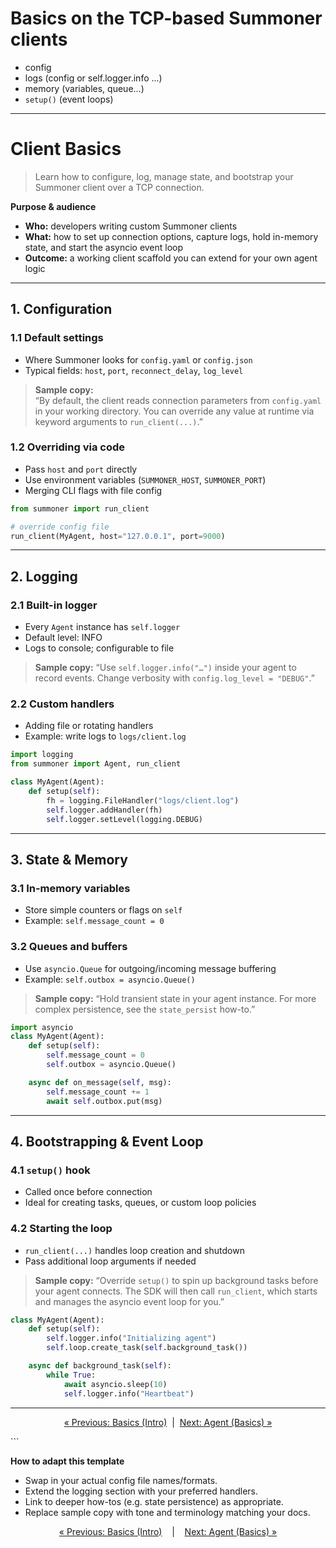 # Basics on the TCP-based Summoner clients


- config
- logs (config or self.logger.info ...)
- memory (variables, queue...)
- `setup()` (event loops)

-----


# Client Basics

> Learn how to configure, log, manage state, and bootstrap your Summoner client over a TCP connection.

**Purpose & audience**  
- **Who:** developers writing custom Summoner clients  
- **What:** how to set up connection options, capture logs, hold in-memory state, and start the asyncio event loop  
- **Outcome:** a working client scaffold you can extend for your own agent logic

---

## 1. Configuration

### 1.1 Default settings  
- Where Summoner looks for `config.yaml` or `config.json`  
- Typical fields: `host`, `port`, `reconnect_delay`, `log_level`

> **Sample copy:**  
> “By default, the client reads connection parameters from `config.yaml` in your working directory. You can override any value at runtime via keyword arguments to `run_client(...)`.”

### 1.2 Overriding via code  
- Pass `host` and `port` directly  
- Use environment variables (`SUMMONER_HOST`, `SUMMONER_PORT`)  
- Merging CLI flags with file config

```python
from summoner import run_client

# override config file
run_client(MyAgent, host="127.0.0.1", port=9000)
````

---

## 2. Logging

### 2.1 Built-in logger

* Every `Agent` instance has `self.logger`
* Default level: INFO
* Logs to console; configurable to file

> **Sample copy:**
> “Use `self.logger.info("…")` inside your agent to record events. Change verbosity with `config.log_level = "DEBUG"`.”

### 2.2 Custom handlers

* Adding file or rotating handlers
* Example: write logs to `logs/client.log`

```python
import logging
from summoner import Agent, run_client

class MyAgent(Agent):
    def setup(self):
        fh = logging.FileHandler("logs/client.log")
        self.logger.addHandler(fh)
        self.logger.setLevel(logging.DEBUG)
```

---

## 3. State & Memory

### 3.1 In-memory variables

* Store simple counters or flags on `self`
* Example: `self.message_count = 0`

### 3.2 Queues and buffers

* Use `asyncio.Queue` for outgoing/incoming message buffering
* Example: `self.outbox = asyncio.Queue()`

> **Sample copy:**
> “Hold transient state in your agent instance. For more complex persistence, see the `state_persist` how-to.”

```python
import asyncio
class MyAgent(Agent):
    def setup(self):
        self.message_count = 0
        self.outbox = asyncio.Queue()

    async def on_message(self, msg):
        self.message_count += 1
        await self.outbox.put(msg)
```

---

## 4. Bootstrapping & Event Loop

### 4.1 `setup()` hook

* Called once before connection
* Ideal for creating tasks, queues, or custom loop policies

### 4.2 Starting the loop

* `run_client(...)` handles loop creation and shutdown
* Pass additional loop arguments if needed

> **Sample copy:**
> “Override `setup()` to spin up background tasks before your agent connects. The SDK will then call `run_client`, which starts and manages the asyncio event loop for you.”

```python
class MyAgent(Agent):
    def setup(self):
        self.logger.info("Initializing agent")
        self.loop.create_task(self.background_task())

    async def background_task(self):
        while True:
            await asyncio.sleep(10)
            self.logger.info("Heartbeat")
```

---

<p align="center">
  <a href="basics.md">&laquo; Previous: Basics (Intro)</a>
  &nbsp;|&nbsp;
  <a href="basics_agent.md">Next: Agent (Basics) &raquo;</a>
</p>
```

**How to adapt this template**

* Swap in your actual config file names/formats.
* Extend the logging section with your preferred handlers.
* Link to deeper how-tos (e.g. state persistence) as appropriate.
* Replace sample copy with tone and terminology matching your docs.



<p align="center">
  <a href="basics.md">&laquo; Previous: Basics (Intro)</a> &nbsp;&nbsp;&nbsp;|&nbsp;&nbsp;&nbsp; <a href="basics_agent.md">Next: Agent (Basics) &raquo;</a>
</p>